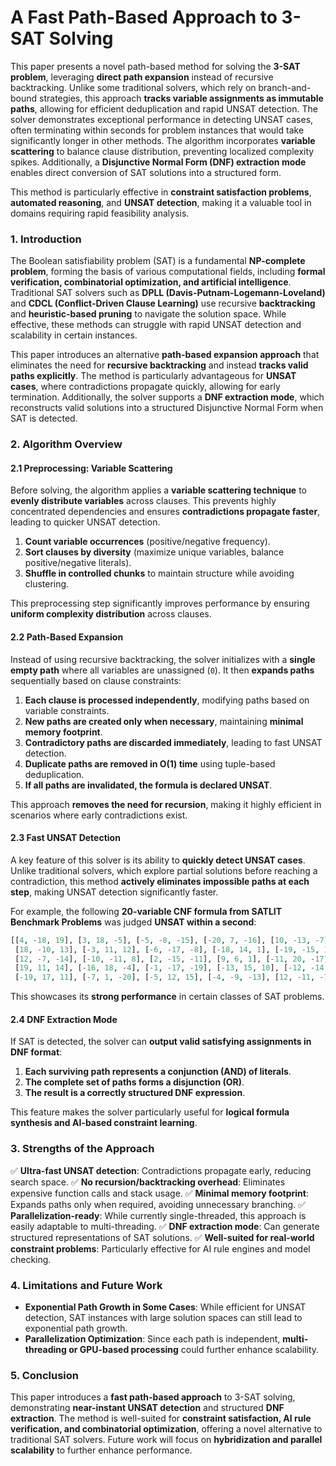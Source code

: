 # A Fast Path-Based Approach to 3-SAT Solving


This paper presents a novel path-based method for solving the **3-SAT problem**, leveraging **direct path expansion** instead of recursive backtracking. Unlike some traditional solvers, which rely on branch-and-bound strategies, this approach **tracks variable assignments as immutable paths**, allowing for efficient deduplication and rapid UNSAT detection. The solver demonstrates exceptional performance in detecting UNSAT cases, often terminating within seconds for problem instances that would take significantly longer in other methods. The algorithm incorporates **variable scattering** to balance clause distribution, preventing localized complexity spikes. Additionally, a **Disjunctive Normal Form (DNF) extraction mode** enables direct conversion of SAT solutions into a structured form. 

This method is particularly effective in **constraint satisfaction problems**, **automated reasoning**, and **UNSAT detection**, making it a valuable tool in domains requiring rapid feasibility analysis.

### 1. Introduction
The Boolean satisfiability problem (SAT) is a fundamental **NP-complete problem**, forming the basis of various computational fields, including **formal verification, combinatorial optimization, and artificial intelligence**. Traditional SAT solvers such as **DPLL (Davis-Putnam-Logemann-Loveland)** and **CDCL (Conflict-Driven Clause Learning)** use recursive **backtracking** and **heuristic-based pruning** to navigate the solution space. While effective, these methods can struggle with rapid UNSAT detection and scalability in certain instances.

This paper introduces an alternative **path-based expansion approach** that eliminates the need for **recursive backtracking** and instead **tracks valid paths explicitly**. The method is particularly advantageous for **UNSAT cases**, where contradictions propagate quickly, allowing for early termination. Additionally, the solver supports a **DNF extraction mode**, which reconstructs valid solutions into a structured Disjunctive Normal Form when SAT is detected.

### 2. Algorithm Overview

#### **2.1 Preprocessing: Variable Scattering**
Before solving, the algorithm applies a **variable scattering technique** to **evenly distribute variables** across clauses. This prevents highly concentrated dependencies and ensures **contradictions propagate faster**, leading to quicker UNSAT detection.

1. **Count variable occurrences** (positive/negative frequency).
2. **Sort clauses by diversity** (maximize unique variables, balance positive/negative literals).
3. **Shuffle in controlled chunks** to maintain structure while avoiding clustering.

This preprocessing step significantly improves performance by ensuring **uniform complexity distribution** across clauses.

#### **2.2 Path-Based Expansion**
Instead of using recursive backtracking, the solver initializes with a **single empty path** where all variables are unassigned (`0`). It then **expands paths** sequentially based on clause constraints:

1. **Each clause is processed independently**, modifying paths based on variable constraints.
2. **New paths are created only when necessary**, maintaining **minimal memory footprint**.
3. **Contradictory paths are discarded immediately**, leading to fast UNSAT detection.
4. **Duplicate paths are removed in O(1) time** using tuple-based deduplication.
5. **If all paths are invalidated, the formula is declared UNSAT**.

This approach **removes the need for recursion**, making it highly efficient in scenarios where early contradictions exist.

#### **2.3 Fast UNSAT Detection**
A key feature of this solver is its ability to **quickly detect UNSAT cases**. Unlike traditional solvers, which explore partial solutions before reaching a contradiction, this method **actively eliminates impossible paths at each step**, making UNSAT detection significantly faster. 

For example, the following **20-variable CNF formula from SATLIT Benchmark Problems** was judged **UNSAT within a second**:

```python
[[4, -18, 19], [3, 18, -5], [-5, -8, -15], [-20, 7, -16], [10, -13, -7], [-12, -9, 17], [17, 19, 5], [-16, 9, 15], [11, -5, -14],
 [18, -10, 13], [-3, 11, 12], [-6, -17, -8], [-18, 14, 1], [-19, -15, 10], [12, 18, -19], [-8, 4, 7], [-8, -9, 4], [7, 17, -15],
 [12, -7, -14], [-10, -11, 8], [2, -15, -11], [9, 6, 1], [-11, 20, -17], [9, -15, 13], [12, -7, -17], [-18, -2, 20], [20, 12, 4],
 [19, 11, 14], [-16, 18, -4], [-1, -17, -19], [-13, 15, 10], [-12, -14, -13], [12, -14, -7], [-7, 16, 10], [6, 10, 7], [20, 14, -16],
 [-19, 17, 11], [-7, 1, -20], [-5, 12, 15], [-4, -9, -13], [12, -11, -7], [-5, 19, -8], [1, 16, 17], [20, -14, -15], [13, -4, 10]]
```

This showcases its **strong performance** in certain classes of SAT problems.

#### **2.4 DNF Extraction Mode**
If SAT is detected, the solver can **output valid satisfying assignments in DNF format**:
1. **Each surviving path represents a conjunction (AND) of literals**.
2. **The complete set of paths forms a disjunction (OR)**.
3. **The result is a correctly structured DNF expression**.

This feature makes the solver particularly useful for **logical formula synthesis and AI-based constraint learning**.

### 3. Strengths of the Approach
✅ **Ultra-fast UNSAT detection**: Contradictions propagate early, reducing search space.
✅ **No recursion/backtracking overhead**: Eliminates expensive function calls and stack usage.
✅ **Minimal memory footprint**: Expands paths only when required, avoiding unnecessary branching.
✅ **Parallelization-ready**: While currently single-threaded, this approach is easily adaptable to multi-threading.
✅ **DNF extraction mode**: Can generate structured representations of SAT solutions.
✅ **Well-suited for real-world constraint problems**: Particularly effective for AI rule engines and model checking.

### 4. Limitations and Future Work
- **Exponential Path Growth in Some Cases**: While efficient for UNSAT detection, SAT instances with large solution spaces can still lead to exponential path growth.
- **Parallelization Optimization**: Since each path is independent, **multi-threading or GPU-based processing** could further enhance scalability.

### 5. Conclusion
This paper introduces a **fast path-based approach** to 3-SAT solving, demonstrating **near-instant UNSAT detection** and structured **DNF extraction**. The method is well-suited for **constraint satisfaction, AI rule verification, and combinatorial optimization**, offering a novel alternative to traditional SAT solvers. Future work will focus on **hybridization and parallel scalability** to further enhance performance.
